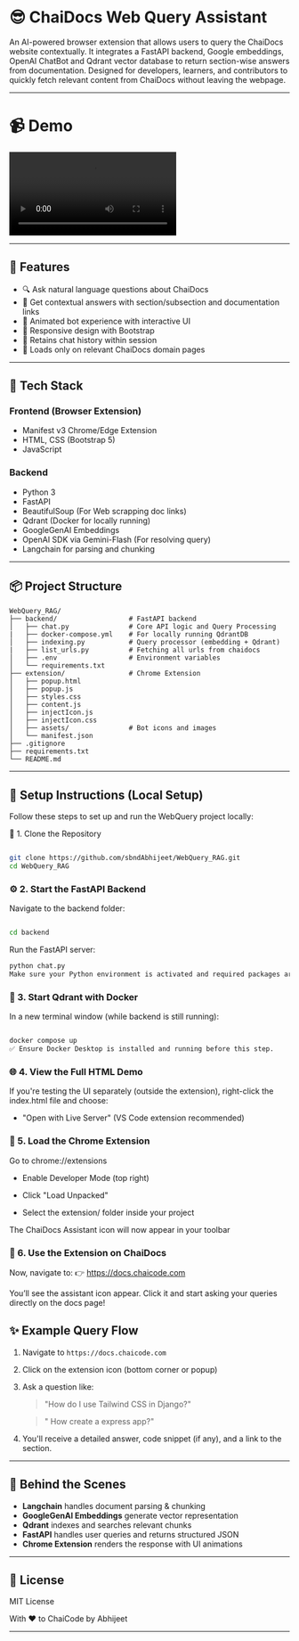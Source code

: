 # 😎 ChaiDocs Web Query Assistant 

An AI-powered browser extension that allows users to query the ChaiDocs website contextually. It integrates a FastAPI backend, Google embeddings, OpenAI ChatBot and Qdrant vector database to return section-wise answers from documentation. Designed for developers, learners, and contributors to quickly fetch relevant content from ChaiDocs without leaving the webpage.

---
# 📹 Demo
   <video controls src="Screencast from 2025-06-14 00-17-11.mp4" title="Title"></video>

---

## 🚀 Features

* 🔍 Ask natural language questions about ChaiDocs
* 🔗 Get contextual answers with section/subsection and documentation links
* 🤖 Animated bot experience with interactive UI
* 🌈 Responsive design with Bootstrap
* 💬 Retains chat history within session
* 🎯 Loads only on relevant ChaiDocs domain pages

---

## 🧱 Tech Stack

### Frontend (Browser Extension)

* Manifest v3 Chrome/Edge Extension
* HTML, CSS (Bootstrap 5)
* JavaScript

### Backend

* Python 3
* FastAPI
* BeautifulSoup (For Web scrapping doc links)
* Qdrant (Docker for locally running)
* GoogleGenAI Embeddings
* OpenAI SDK via Gemini-Flash (For resolving query)
* Langchain for parsing and chunking

---

## 📦 Project Structure

```
WebQuery_RAG/
├── backend/                  # FastAPI backend
│   ├── chat.py               # Core API logic and Query Processing
|   ├── docker-compose.yml    # For locally running QdrantDB       
│   ├── indexing.py           # Query processor (embedding + Qdrant)
|   ├── list_urls.py          # Fetching all urls from chaidocs
│   ├── .env                  # Environment variables
│   └── requirements.txt
├── extension/                # Chrome Extension
│   ├── popup.html
│   ├── popup.js
│   ├── styles.css
│   ├── content.js
│   ├── injectIcon.js
│   ├── injectIcon.css
│   ├── assets/               # Bot icons and images
│   └── manifest.json
├── .gitignore
├── requirements.txt
└── README.md
```

---

## 🔧 Setup Instructions (Local Setup)
Follow these steps to set up and run the WebQuery project locally:

📁 1. Clone the Repository
```bash

git clone https://github.com/sbndAbhijeet/WebQuery_RAG.git
cd WebQuery_RAG
```
### ⚙️ 2. Start the FastAPI Backend

Navigate to the backend folder:

```bash

cd backend
```
Run the FastAPI server:
```bash
python chat.py
Make sure your Python environment is activated and required packages are installed (pip install -r requirements.txt).
```
### 🐳 3. Start Qdrant with Docker
In a new terminal window (while backend is still running):

```bash

docker compose up
✅ Ensure Docker Desktop is installed and running before this step.
```
### 🌐 4. View the Full HTML Demo

If you're testing the UI separately (outside the extension), right-click the index.html file and choose:

- "Open with Live Server" (VS Code extension recommended)


### 🧩 5. Load the Chrome Extension
Go to chrome://extensions

- Enable Developer Mode (top right)

- Click "Load Unpacked"

- Select the extension/ folder inside your project

The ChaiDocs Assistant icon will now appear in your toolbar

### 🚀 6. Use the Extension on ChaiDocs
Now, navigate to:
👉 https://docs.chaicode.com

You’ll see the assistant icon appear. Click it and start asking your queries directly on the docs page!


## ✨ Example Query Flow

1. Navigate to `https://docs.chaicode.com`
2. Click on the extension icon (bottom corner or popup)
3. Ask a question like:

   > "How do I use Tailwind CSS in Django?"

   > " How create a express app?"
4. You'll receive a detailed answer, code snippet (if any), and a link to the section.

---

## 🧠 Behind the Scenes

* **Langchain** handles document parsing & chunking
* **GoogleGenAI Embeddings** generate vector representation
* **Qdrant** indexes and searches relevant chunks
* **FastAPI** handles user queries and returns structured JSON
* **Chrome Extension** renders the response with UI animations

---

## 📎 License

MIT License

With ❤️ to ChaiCode by Abhijeet

---

